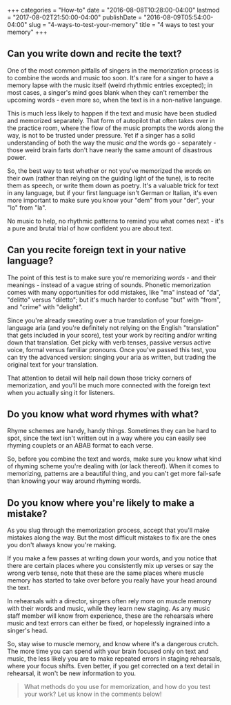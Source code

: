 +++
categories = "How-to"
date = "2016-08-08T10:28:00-04:00"
lastmod = "2017-08-02T21:50:00-04:00"
publishDate = "2016-08-09T05:54:00-04:00"
slug = "4-ways-to-test-your-memory"
title = "4 ways to test your memory"
+++

## Can you write down and recite the text?

One of the most common pitfalls of singers in the memorization process is to combine the words and music too soon. It's rare for a singer to have a memory lapse with the music itself (weird rhythmic entries excepted); in most cases, a singer's mind goes blank when they can't remember the upcoming words - even more so, when the text is in a non-native language.

This is much less likely to happen if the text and music have been studied and memorized separately. That form of autopilot that often takes over in the practice room, where the flow of the music prompts the words along the way, is not to be trusted under pressure. Yet if a singer has a solid understanding of both the way the music *and* the words go - separately - those weird brain farts don't have nearly the same amount of disastrous power.

So, the best way to test whether or not you've memorized the words on their own (rather than relying on the guiding light of the tune), is to recite them as speech, or write them down as poetry. It's a valuable trick for text in any language, but if your first language isn't German or Italian, it's even more important to make sure you know your "dem" from your "der", your "lo" from "la". 

No music to help, no rhythmic patterns to remind you what comes next - it's a pure and brutal trial of how confident you are about text.

## Can you recite foreign text in your native language?

The point of this test is to make sure you're memorizing *words* - and their meanings - instead of a vague string of sounds. Phonetic memorization comes with many opportunities for odd mistakes, like "ma" instead of "da", "delitto" versus "diletto"; but it's much harder to confuse "but" with "from", and "crime" with "delight".

Since you're already sweating over a true translation of your foreign-language aria (and you're definitely not relying on the English "translation" that gets included in your score), test your work by reciting and/or writing down that translation. Get picky with verb tenses, passive versus active voice, formal versus familiar pronouns. Once you've passed this test, you can try the advanced version: singing your aria as written, but trading the original text for your translation.

That attention to detail will help nail down those tricky corners of memorization, and you'll be much more connected with the foreign text when you actually sing it for listeners.

## Do you know what word rhymes with what?

Rhyme schemes are handy, handy things. Sometimes they can be hard to spot, since the text isn't written out in a way where you can easily see rhyming couplets or an ABAB format to each verse.

So, before you combine the text and words, make sure you know what kind of rhyming scheme you're dealing with (or lack thereof). When it comes to memorizing, patterns are a beautiful thing, and you can't get more fail-safe than knowing your way around rhyming words.

## Do you know where you're likely to make a mistake?

As you slug through the memorization process, accept that you'll make mistakes along the way. But the most difficult mistakes to fix are the ones you don't always know you're making. 

If you make a few passes at writing down your words, and you notice that there are certain places where you consistently mix up verses or say the wrong verb tense,  note that these are the same places where muscle memory has started to take over before you really have your head around the text.

In rehearsals with a director, singers often rely more on muscle memory with their words and music, while they learn new staging. As any music staff member will know from experience, these are the rehearsals where music and text errors can either be fixed, or hopelessly ingrained into a singer's head.

So, stay wise to muscle memory, and know where it's a dangerous crutch. The more time you can spend with your brain focused only on text and music, the less likely you are to make repeated errors in staging rehearsals, where your focus shifts. Even better, if you get corrected on a text detail in rehearsal, it won't be new information to you.

>What methods do you use for memorization, and how do you test your work? Let us know in the comments below!
